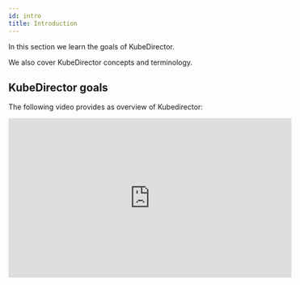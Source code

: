 ```yaml
---
id: intro 
title: Introduction
---
```


In this section we learn the goals of KubeDirector.

We also cover KubeDirector concepts and terminology.

## KubeDirector goals

The following video provides as overview of Kubedirector:

<iframe width="560" height="315" src="https://www.youtube.com/embed/X2kEk5wLe9g" frameborder="0" allow="accelerometer; autoplay; clipboard-write; encrypted-media; gyroscope; picture-in-picture" allowfullscreen></iframe>

